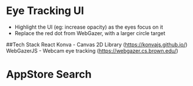 
# Eye Tracking UI
- Highlight the UI (eg: increase opacity) as the eyes focus on it
- Replace the red dot from WebGazer, with a larger circle target 


##Tech Stack
React
Konva - Canvas 2D Library (https://konvajs.github.io/)
WebGazerJS - Webcam eye tracking (https://webgazer.cs.brown.edu/)

# AppStore Search
